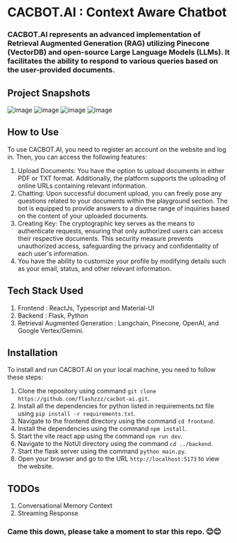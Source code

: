 # CACBOT.AI : Context Aware Chatbot

### CACBOT.AI represents an advanced implementation of Retrieval Augmented Generation (RAG) utilizing Pinecone (VectorDB) and open-source Large Language Models (LLMs). It facilitates the ability to respond to various queries based on the user-provided documents.

## Project Snapshots
![image](https://github.com/flashzzz/cacbot-ai/assets/87076425/e6240c95-6ddf-43fc-b3e7-cac34f52db0d)
![image](https://github.com/flashzzz/cacbot-ai/assets/87076425/62418848-d6e8-4c29-b86b-3b33c588ade2)
![image](https://github.com/flashzzz/cacbot-ai/assets/87076425/69f54129-7e55-4b73-91ed-a4f30f66e033)
![image](https://github.com/flashzzz/cacbot-ai/assets/87076425/ddd83530-e0f2-4921-997b-131cad1de1ad)


## How to Use
To use CACBOT.AI, you need to register an account on the website and log in. Then, you can access the following features:
1. Upload Documents: You have the option to upload documents in either PDF or TXT format. Additionally, the platform supports the uploading of online URLs containing relevant information.
2. Chatting: Upon successful document upload, you can freely pose any questions related to your documents within the playground section. The bot is equipped to provide answers to a diverse range of inquiries based on the content of your uploaded documents.
3. Creating Key: The cryptographic key serves as the means to authenticate requests, ensuring that only authorized users can access their respective documents. This security measure prevents unauthorized access, safeguarding the privacy and confidentiality of each user's information.
4. You have the ability to customize your profile by modifying details such as your email, status, and other relevant information. 


## Tech Stack Used
1. Frontend : ReactJs, Typescript and Material-UI
2. Backend : Flask, Python
3. Retrieval Augmented Generation : Langchain, Pinecone, OpenAI, and Google Vertex/Gemini.


## Installation
To install and run CACBOT.AI on your local machine, you need to follow these steps:
1. Clone the repository using command `git clone https://github.com/flashzzz/cacbot-ai.git`.
2. Install all the dependencies for python listed in requirements.txt file using `pip install -r requirements.txt`.
3. Navigate to the frontend directory using the command `cd frontend`.
4. Install the dependencies using the command `npm install`.
5. Start the vite react app using the command `npm run dev`.
6. Navigate to the NotUI directory using the command `cd ../backend`.
7. Start the flask server using the command `python main.py`.
8. Open your browser and go to the URL `http://localhost:5173` to view the website.



## TODOs
1. Conversational Memory Context
2. Streaming Response


### Came this down, please take a moment to star this repo. 😊😊
